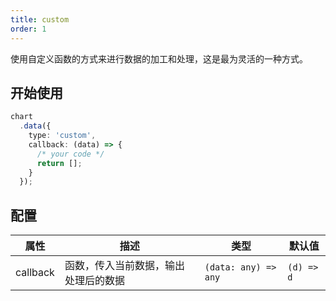 ```yaml
---
title: custom
order: 1
---
```


使用自定义函数的方式来进行数据的加工和处理，这是最为灵活的一种方式。

## 开始使用

```ts
chart
  .data({
    type: 'custom',
    callback: (data) => {
      /* your code */
      return [];
    }
  });
```

## 配置

| 属性 | 描述 | 类型 | 默认值|
| -------------| ----------------------------------------------------------- | -----------------------------| --------------------|
| callback     |  函数，传入当前数据，输出处理后的数据                             | `(data: any) => any`         | `(d) => d`          |
